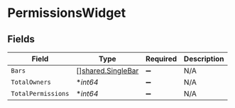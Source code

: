 # PermissionsWidget


## Fields

| Field                                                  | Type                                                   | Required                                               | Description                                            |
| ------------------------------------------------------ | ------------------------------------------------------ | ------------------------------------------------------ | ------------------------------------------------------ |
| `Bars`                                                 | [][shared.SingleBar](../../models/shared/singlebar.md) | :heavy_minus_sign:                                     | N/A                                                    |
| `TotalOwners`                                          | **int64*                                               | :heavy_minus_sign:                                     | N/A                                                    |
| `TotalPermissions`                                     | **int64*                                               | :heavy_minus_sign:                                     | N/A                                                    |